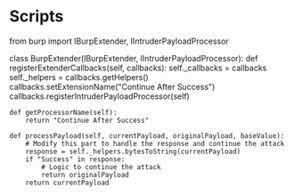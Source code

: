 # Scripts

from burp import IBurpExtender, IIntruderPayloadProcessor

class BurpExtender(IBurpExtender, IIntruderPayloadProcessor):
    def registerExtenderCallbacks(self, callbacks):
        self._callbacks = callbacks
        self._helpers = callbacks.getHelpers()
        callbacks.setExtensionName("Continue After Success")
        callbacks.registerIntruderPayloadProcessor(self)
    
    def getProcessorName(self):
        return "Continue After Success"
    
    def processPayload(self, currentPayload, originalPayload, baseValue):
        # Modify this part to handle the response and continue the attack
        response = self._helpers.bytesToString(currentPayload)
        if "Success" in response:
            # Logic to continue the attack
            return originalPayload
        return currentPayload
